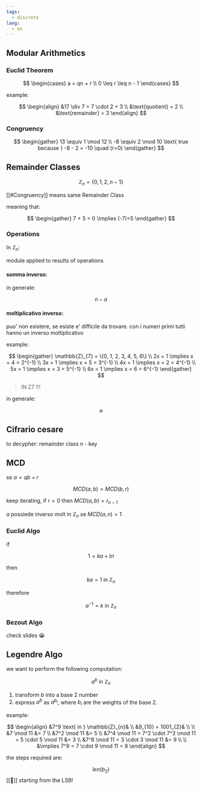 ```yaml
---
tags:
  - discrete
lang:
  - en
---
```


## Modular Arithmetics 

### Euclid Theorem

$$
\begin{cases}
a = qn + r \\
0 \leq r \leq n - 1
\end{cases}
$$

example:

$$
\begin{align}
&17 \div 7 = 7 \cdot 2 + 3 \\
&\text{quotient} = 2 \\
&\text{remainder} = 3
\end{align}
$$

### Congruency 

$$
\begin{gather}
13 \equiv 1 \mod 12 \\
-8 \equiv 2 \mod 10 \text{ true because } -8 - 2 = -10 \quad (r=0)
\end{gather}
$$

## Remainder Classes

$$
\mathbb{Z}_{n} = \{0, 1, 2, n - 1\}
$$

[[#Congruency]] means same Remainder Class

meaning that:

$$
\begin{gather}
7 + 5 = 0 \implies (-7)=5
\end{gather}
$$

### Operations 

In $\mathbb{Z}_{n}$:

module applied to results of operations

#### somma inverso:

in generale:

$$
n-a
$$

#### moltiplicativo inverso:

puo' non esistere, se esiste e' difficile da trovare. con i numeri primi tutti hanno un inverso moltiplicativo 

example:

$$
\begin{gather}
\mathbb{Z}_{7} = \{0, 1, 2, 3, 4, 5, 6\} \\
2x = 1 \implies x = 4 = 2^{-1} \\
3x = 1 \implies x = 5 = 3^{-1} \\
4x = 1 \implies x = 2 = 4^{-1} \\
5x = 1 \implies x = 3 = 5^{-1} \\
6x = 1 \implies x = 6 = 6^{-1}
\end{gather}
$$

> IN Z7 !!!

in generale:

$$
\varnothing
$$

## Cifrario cesare

to decypher: remainder class n - key

## MCD

se $a = qb + r$

$$
MCD(a, b) = MCD(b, r)
$$

keep iterating, if $r=0$ then $MCD(a,b)=r_{n-1}$

$a$ possiede inverso molt in $\mathbb{Z}_{n}$ se $MCD(a, n) = 1$

### Euclid Algo

if

$$
1 = ka + tn
$$

then

$$
ka = 1 \text{ in } \mathbb{Z}_{n}
$$

therefore

$$
a^{-1} = k \text{ in } \mathbb{Z}_{n}
$$


### Bezout Algo

check slides 😭


## Legendre Algo

we want to perform the following computation:

$$
a^b \text{ in } \mathbb{Z}_{n}
$$

1. transform $b$ into a base $2$ number
2. express $a^b$ as $a^{b_{i}}$, where $b_i$ are the weights of the base $2$.

example:

$$
\begin{align}
&7^9 \text{ in } \mathbb{Z}_{n}& \\
&9_{10} = 1001_{2}& \\
\\
&7 \mod 11 &= 7 \\
&7^2 \mod 11 &= 5 \\
&7^4 \mod 11 = 7^2 \cdot 7^2 \mod 11 = 5 \cdot 5 \mod 11 &= 3 \\
&7^8 \mod 11 = 3 \cdot 3 \mod 11 &= 9 \\
\\
&\implies 7^9 = 7 \cdot 9 \mod 11 = 8
\end{align}
$$

the steps required are:

$$
len(b_{2})
$$
[[🚨]]  starting from the LSB!
